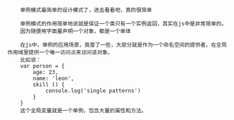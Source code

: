 		单例模式最简单的设计模式了，进去看看吧，真的很简单

		单例模式的作用简单地说就是保证一个类只有一个实例返回，其实在js中是非常简单的。
		因为随便用字面量声明一个对象，都是一个单体

		在js中，单例的应用场景，我查了一些，大部分就是作为一个命名空间的提供者，在全局作用域里提供一个唯一访问点来访问该对象。
		比如说：
		var person = {
			age: 23,
			name: 'leon',
			skill () {
				console.log('single patterns')
			}
		}
		这个全局变量就是一个单例，包含大量的属性和方法。